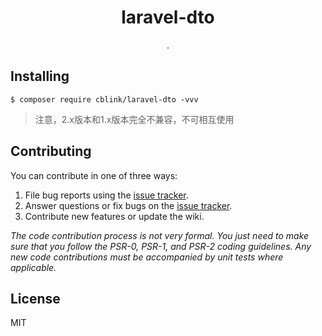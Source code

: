 <h1 align="center"> laravel-dto </h1>

<p align="center"> .</p>


## Installing

```shell
$ composer require cblink/laravel-dto -vvv
```

> 注意，2.x版本和1.x版本完全不兼容，不可相互使用


## Contributing

You can contribute in one of three ways:

1. File bug reports using the [issue tracker](https://github.com/cblink/laravel-dto/issues).
2. Answer questions or fix bugs on the [issue tracker](https://github.com/cblink/laravel-dto/issues).
3. Contribute new features or update the wiki.

_The code contribution process is not very formal. You just need to make sure that you follow the PSR-0, PSR-1, and PSR-2 coding guidelines. Any new code contributions must be accompanied by unit tests where applicable._

## License

MIT